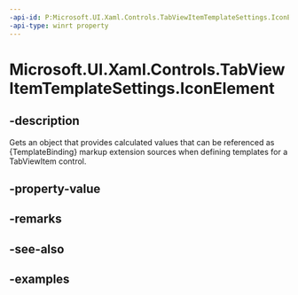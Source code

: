 ```yaml
---
-api-id: P:Microsoft.UI.Xaml.Controls.TabViewItemTemplateSettings.IconElement
-api-type: winrt property
---
```


# Microsoft.UI.Xaml.Controls.TabViewItemTemplateSettings.IconElement

<!--
public Windows.UI.Xaml.Controls.IconElement IconElement { get; set; }
-->

## -description

Gets an object that provides calculated values that can be referenced as {TemplateBinding} markup extension sources when defining templates for a TabViewItem control.

## -property-value

## -remarks

## -see-also

## -examples

